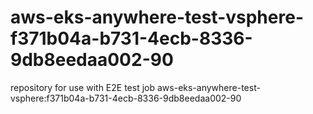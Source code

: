 # aws-eks-anywhere-test-vsphere-f371b04a-b731-4ecb-8336-9db8eedaa002-90
repository for use with E2E test job aws-eks-anywhere-test-vsphere:f371b04a-b731-4ecb-8336-9db8eedaa002-90
